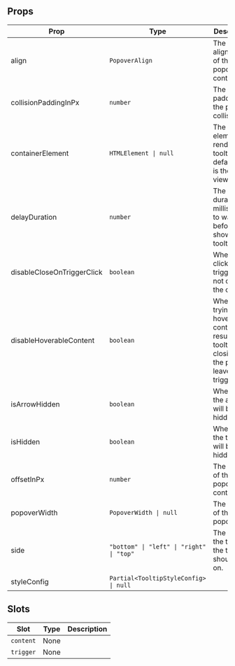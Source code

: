 <!-- This file is automatically generated, do not edit manually. -->


## Props

| Prop | Type | Description | Default |
| ---- | ---- | ----------- | ------- |
| align | `PopoverAlign` | The alignment of the popover content. |  |
| collisionPaddingInPx | `number` | The padding of the popover collision. |  |
| containerElement | `HTMLElement \| null` | The element to render the tooltip in. By default this is the viewport |  |
| delayDuration | `number` | The duration in milliseconds to wait before showing the tooltip. |  |
| disableCloseOnTriggerClick | `boolean` | When true, clicking on trigger will not close the content. |  |
| disableHoverableContent | `boolean` | When true, trying to hover the content will result in the tooltip closing as the pointer leaves the trigger. |  |
| isArrowHidden | `boolean` | When true, the arrow will be hidden. |  |
| isHidden | `boolean` | When true, the tooltip will be hidden. |  |
| offsetInPx | `number` | The offset of the popover content. |  |
| popoverWidth | `PopoverWidth \| null` | The width of the popover. |  |
| side | `"bottom" \| "left" \| "right" \| "top"` | The side of the trigger the tooltip should be on. |  |
| styleConfig | `Partial<TooltipStyleConfig> \| null` |  |  |


## Slots

| Slot | Type | Description |
| --------- | ---- | ----------- |
| `content` | None |  |
| `trigger` | None |  |

